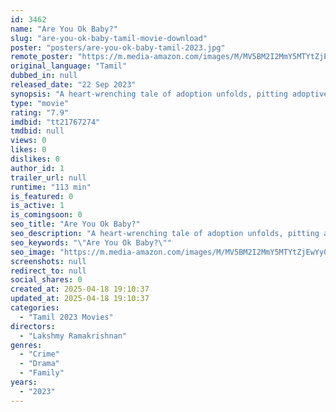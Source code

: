 ```yaml
---
id: 3462
name: "Are You Ok Baby?"
slug: "are-you-ok-baby-tamil-movie-download"
poster: "posters/are-you-ok-baby-tamil-2023.jpg"
remote_poster: "https://m.media-amazon.com/images/M/MV5BM2I2MmY5MTYtZjEwYy00NmEwLWFmYWEtZDQyNzg3YTkzODAzXkEyXkFqcGdeQXVyMTUzNTgzNzM0._V1_SX300.jpg"
original_language: "Tamil"
dubbed_in: null
released_date: "22 Sep 2023"
synopsis: "A heart-wrenching tale of adoption unfolds, pitting adoptive parents against the biological mother. Media intervention escalates the issue to legal consequences and emotional turmoil, finally leading to a gripping courtroom climax."
type: "movie"
rating: "7.9"
imdbid: "tt21767274"
tmdbid: null
views: 0
likes: 0
dislikes: 0
author_id: 1
trailer_url: null
runtime: "113 min"
is_featured: 0
is_active: 1
is_comingsoon: 0
seo_title: "Are You Ok Baby?"
seo_description: "A heart-wrenching tale of adoption unfolds, pitting adoptive parents against the biological mother. Media intervention escalates the issue to legal consequences and emotional turmoil, finally leading to a gripping courtroom climax."
seo_keywords: "\"Are You Ok Baby?\""
seo_image: "https://m.media-amazon.com/images/M/MV5BM2I2MmY5MTYtZjEwYy00NmEwLWFmYWEtZDQyNzg3YTkzODAzXkEyXkFqcGdeQXVyMTUzNTgzNzM0._V1_SX300.jpg"
screenshots: null
redirect_to: null
social_shares: 0
created_at: 2025-04-18 19:10:37
updated_at: 2025-04-18 19:10:37
categories:
  - "Tamil 2023 Movies"
directors:
  - "Lakshmy Ramakrishnan"
genres:
  - "Crime"
  - "Drama"
  - "Family"
years:
  - "2023"
---
```

